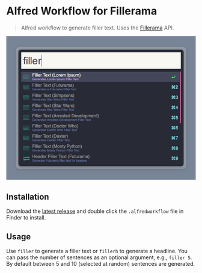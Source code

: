 Alfred Workflow for Fillerama
=============================

> Alfred workflow to generate filler text. Uses the [Fillerama](http://chrisvalleskey.com/fillerama/) API.

![Fillerama workflow for Alfred](https://raw.githubusercontent.com/florianeckerstorfer/alfred-fillerama/master/screenshot.png)

Installation
------------

Download the [latest release](https://github.com/florianeckerstorfer/alfred-fillerama/releases) and double click the
`.alfredworkflow` file in Finder to install.


Usage
-----

Use `filler` to generate a filler text or `fillerh` to generate a headline. You can pass the number of sentences as an
optional argument, e.g., `filler 5`. By default between 5 and 10 (selected at random) sentences are generated.

